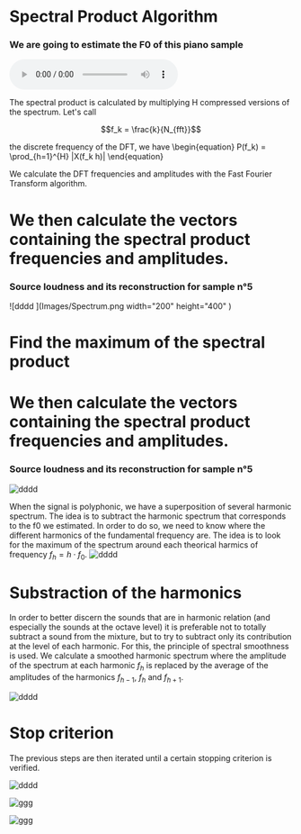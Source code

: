 # Spectral Product Algorithm 

### We are going to estimate the F0 of this piano sample

<audio controls>
  <source src="samples/A3C4E4G4_piano.mp3" type="audio/mp3">
Your browser does not support the audio element.
</audio>



The spectral product is calculated by multiplying H compressed versions of the spectrum. Let's call 
```math
f_k = \frac{k}{N_{fft}}
```


the discrete frequency of the DFT, we have 
\begin{equation}
    P(f_k) = \prod_{h=1}^{H} |X(f_k h)|
\end{equation}

We calculate the DFT frequencies and amplitudes with the Fast Fourier Transform algorithm.


# We then calculate the vectors containing the spectral product frequencies and amplitudes. 
### Source loudness and its reconstruction for sample n°5
![dddd ](Images/Spectrum.png width="200" height="400" )


# Find the maximum of the spectral product

# We then calculate the vectors containing the spectral product frequencies and amplitudes. 
### Source loudness and its reconstruction for sample n°5
![dddd ](Images/fo_estimation.png  "Maximum amplitude estimation" )



When the signal is polyphonic, we have a superposition of several harmonic spectrum. The idea is to subtract the harmonic spectrum that corresponds to the f0 we estimated. In order to do so, we need to know where the different harmonics of the fundamental frequency are. The idea is to look for the maximum of the spectrum around each theorical harmics of frequency $f_h = h \cdot f_0$.
![dddd ](Images/substraction_harmonics.png  "Detection of the Harmonics" )

# Substraction of the harmonics
In order to better discern the sounds that are in harmonic relation (and especially the sounds at the octave level) it is preferable not to totally subtract a sound from the mixture, but to try to subtract only its contribution at the level of each harmonic. For this, the principle of spectral smoothness is used. We calculate a smoothed harmonic spectrum where the amplitude of the spectrum at each harmonic $f_h$ is replaced by the average of the amplitudes of the harmonics $f_{h-1}$, $f_h$ and $f_{h+1}$.

![dddd ](Images/spectral_smoothness.png  "Substraction of the Harmonics" )

# Stop criterion

The previous steps are then iterated until a certain stopping criterion is verified.


![dddd ](Images/algorithm_process.png  "Substraction of the rmonics" )


![ggg ](Images/algorithm_process2.png "Loudness Source et Loudness Reconstruite du sample 5")


![ggg ](Images/algorithm_process3.png "Loudness Source et Loudness Reconstruite du sample 5")

